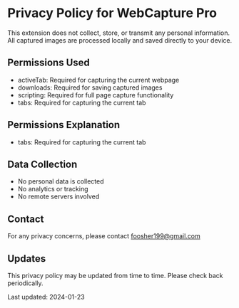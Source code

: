 # Privacy Policy for WebCapture Pro

This extension does not collect, store, or transmit any personal information. 
All captured images are processed locally and saved directly to your device.

## Permissions Used
- activeTab: Required for capturing the current webpage
- downloads: Required for saving captured images
- scripting: Required for full page capture functionality
- tabs: Required for capturing the current tab

## Permissions Explanation
- tabs: Required for capturing the current tab

## Data Collection
- No personal data is collected
- No analytics or tracking
- No remote servers involved

## Contact
For any privacy concerns, please contact foosher199@gmail.com

## Updates
This privacy policy may be updated from time to time. Please check back periodically.

Last updated: 2024-01-23
